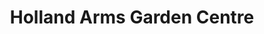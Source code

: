 ---
title: "Holland Arms Garden Centre"
url: /pentre-berw/holland-arms-garden-centre/
shop: garden centre
---